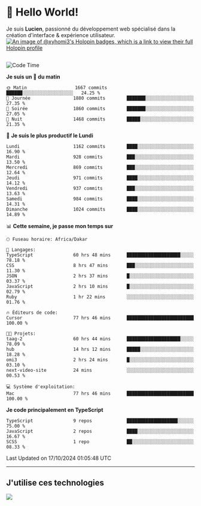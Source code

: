 # 👋 Hello World!

Je suis **Lucien**, passionné du développement web spécialisé dans la création d'interface & expérience utilisateur.
[![An image of @xyhomi3's Holopin badges, which is a link to view their full Holopin profile](https://holopin.me/xyhomi3)](https://holopin.io/@xyhomi3)

##

<!--START_SECTION:waka-->
![Code Time](http://img.shields.io/badge/Code%20Time-2%2C319%20hrs%2024%20mins-blue)

**Je suis un 🐤 du matin** 

```text
🌞 Matin                  1667 commits        ██████░░░░░░░░░░░░░░░░░░░   24.25 % 
🌆 Journée                1880 commits        ███████░░░░░░░░░░░░░░░░░░   27.35 % 
🌃 Soirée                 1860 commits        ███████░░░░░░░░░░░░░░░░░░   27.05 % 
🌙 Nuit                   1468 commits        █████░░░░░░░░░░░░░░░░░░░░   21.35 % 
```
📅 **Je suis le plus productif le Lundi** 

```text
Lundi                    1162 commits        ████░░░░░░░░░░░░░░░░░░░░░   16.90 % 
Mardi                    928 commits         ███░░░░░░░░░░░░░░░░░░░░░░   13.50 % 
Mercredi                 869 commits         ███░░░░░░░░░░░░░░░░░░░░░░   12.64 % 
Jeudi                    971 commits         ████░░░░░░░░░░░░░░░░░░░░░   14.12 % 
Vendredi                 937 commits         ███░░░░░░░░░░░░░░░░░░░░░░   13.63 % 
Samedi                   984 commits         ████░░░░░░░░░░░░░░░░░░░░░   14.31 % 
Dimanche                 1024 commits        ████░░░░░░░░░░░░░░░░░░░░░   14.89 % 
```


📊 **Cette semaine, je passe mon temps sur** 

```text
🕑︎ Fuseau horaire: Africa/Dakar

💬 Langages: 
TypeScript               60 hrs 48 mins      ████████████████████░░░░░   78.18 % 
CSS                      8 hrs 47 mins       ███░░░░░░░░░░░░░░░░░░░░░░   11.30 % 
JSON                     2 hrs 37 mins       █░░░░░░░░░░░░░░░░░░░░░░░░   03.37 % 
JavaScript               2 hrs 10 mins       █░░░░░░░░░░░░░░░░░░░░░░░░   02.79 % 
Ruby                     1 hr 22 mins        ░░░░░░░░░░░░░░░░░░░░░░░░░   01.76 % 

🔥 Éditeurs de code: 
Cursor                   77 hrs 46 mins      █████████████████████████   100.00 % 

🐱‍💻 Projets: 
taag-2                   60 hrs 44 mins      ████████████████████░░░░░   78.09 % 
hub                      14 hrs 12 mins      █████░░░░░░░░░░░░░░░░░░░░   18.28 % 
omi3                     2 hrs 24 mins       █░░░░░░░░░░░░░░░░░░░░░░░░   03.10 % 
next-video-site          24 mins             ░░░░░░░░░░░░░░░░░░░░░░░░░   00.53 % 

💻 Système d'exploitation: 
Mac                      77 hrs 46 mins      █████████████████████████   100.00 % 
```

**Je code principalement en TypeScript** 

```text
TypeScript               9 repos             ███████████████████░░░░░░   75.00 % 
JavaScript               2 repos             ████░░░░░░░░░░░░░░░░░░░░░   16.67 % 
SCSS                     1 repo              ██░░░░░░░░░░░░░░░░░░░░░░░   08.33 % 
```




 Last Updated on 17/10/2024 01:05:48 UTC
<!--END_SECTION:waka-->
---

## J'utilise ces technologies

<p align="left">
  <a href="https://skillicons.dev">
    <img src="https://skillicons.dev/icons?i=ts,js,md,scss,tailwind,react,docker,express,astro,vite,nextjs,vercel,figma,ableton" />
  </a>
</p>


